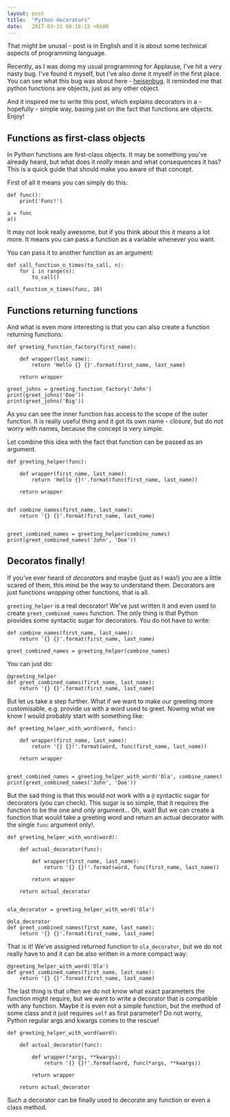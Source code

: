 ```yaml
---
layout: post
title:  "Python decorators"
date:   2017-03-31 08:16:15 +0100
---
```


That might be unusal - post is in English and it is about some technical aspects of programming language.

Recently, as I was doing my usual programming for Applause, I've hit a very nasty bug. I've found it myself, but I've also done it myself in the first place. 
You can see what this bug was about here - [heisenbug](https://gist.github.com/jasisz/485589e842bdfa7f4116c2f3591d05a4). It reminded me that python functions are objects, just as any other object.

And it inspired me to write this post, which explains decorators in a - hopefully - simple way, basing just on the fact that functions are objects. Enjoy!


Functions as first-class objects
--------------------------------

In Python functions are first-class objects. It may be something you've already heard, but what does it *really* mean and what consequences it has? This is a quick guide that should make you aware of that concept.

First of all it means you can simply do this:

    def func():
        print('Func!')
    
    a = func
    a()

It may not look really awesome, but if you think about this it means a lot more. It means you can pass a function as a variable whenever you want.

You can pass it to another function as an argument:

    def call_function_n_times(to_call, n):
        for i in range(n):
            to_call()
    
    call_function_n_times(func, 10)

Functions returning functions
-----------------------------

And what is even more interesting is that you can also create a function returning functions:

    def greeting_function_factory(first_name):
        
        def wrapper(last_name):
            return 'Hello {} {}'.format(first_name, last_name)
    
        return wrapper
    
    greet_johns = greeting_function_factory('John')
    print(greet_johns('Doe'))
    print(greet_johns('Big'))


As you can see the inner function has access to the scope of the outer function. It is really useful thing and it got its own name - _closure_, but do not worry with names, because the concept is very simple.

Let combine this idea with the fact that function can be passed as an argument.

    def greeting_helper(func):
    
        def wrapper(first_name, last_name):
            return 'Hello {}!'.format(func(first_name, last_name))
    
        return wrapper
    
    
    def combine_names(first_name, last_name):
        return '{} {}'.format(first_name, last_name)


    greet_combined_names = greeting_helper(combine_names)
    print(greet_combined_names('John', 'Doe'))


Decoratos finally!
------------------

If you've ever heard of *decorators* and maybe (just as I was!) you are a little scared of them, this mind be the way to understand them. Decorators are just functions _wrapping_ other functions, that is all.

`greeting_helper` is a real decorator! We've just written it and even used to create `greet_combined_names` function.
The only thing is that Python provides some syntactic sugar for decorators. You do not have to write:

    def combine_names(first_name, last_name):
        return '{} {}'.format(first_name, last_name)
    
    greet_combined_names = greeting_helper(combine_names)


You can just do:

    @greeting_helper
    def greet_combined_names(first_name, last_name):
        return '{} {}'.format(first_name, last_name)

But let us take a step further. What if we want to make our greeting more customisable, e.g. provide us with a word used to greet.
Nowing what we know I would probably start with something like:

    def greeting_helper_with_word(word, func):
    
        def wrapper(first_name, last_name):
            return '{} {}!'.format(word, func(first_name, last_name))
    
        return wrapper
    
    
    greet_combined_names = greeting_helper_with_word('Ola', combine_names)
    print(greet_combined_names('John', 'Doe'))

But the sad thing is that this would not work with a `@` syntactic sugar for decorators (you can check). This sugar is so simple, that it requires the function to be the one and *only* argument...
Oh, wait! But we can create a function that would take a greeting word and return an actual decorator with the single `func` argument only!.

    def greeting_helper_with_word(word):
    
        def actual_decorator(func):
    
            def wrapper(first_name, last_name):
                return '{} {}!'.format(word, func(first_name, last_name))
    
            return wrapper
    
        return actual_decorator


    ola_decorator = greeting_helper_with_word('Ola')
    
    @ola_decorator
    def greet_combined_names(first_name, last_name):
        return '{} {}'.format(first_name, last_name)


That is it! We've assigned returned function to `ola_decorator`, but we do not really have to and it can be also written in a more compact way:

    @greeting_helper_with_word('Ola')
    def greet_combined_names(first_name, last_name):
        return '{} {}'.format(first_name, last_name)

The last thing is that often we do not know what exact parameters the function might require, but we want to write a decorator that is compatible with any function. Maybe it is even not a simple function, but the method of some class and it just requires `self` as first parameter?
Do not worry, Python regular args and kwargs comes to the rescue!

    def greeting_helper_with_word(word):
    
        def actual_decorator(func):
    
            def wrapper(*args, **kwargs):
                return '{} {}!'.format(word, func(*args, **kwargs))
    
            return wrapper
    
        return actual_decorator

Such a decorator can be finally used to decorate any function or even a class method.
